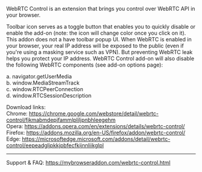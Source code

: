 WebRTC Control is an extension that brings you control over WebRTC API in your browser. 

Toolbar icon serves as a toggle button that enables you to quickly disable or enable the add-on (note: the icon will change color once you click on it). This addon does not a have toolbar popup UI. When WebRTC is enabled in your browser, your real IP address will be exposed to the public (even if you're using a masking service such as VPN). But preventing WebRTC leak helps you protect your IP address. WebRTC Control add-on will also disable the following WebRTC components (see add-on options page):

a. navigator.getUserMedia  
b. window.MediaStreamTrack  
c. window.RTCPeerConnection  
d. window.RTCSessionDescription  

Download links:  
Chrome: https://chrome.google.com/webstore/detail/webrtc-control/fjkmabmdepjfammlpliljpnbhleegehm  
Opera: https://addons.opera.com/en/extensions/details/webrtc-control/  
Firefox: https://addons.mozilla.org/en-US/firefox/addon/webrtc-control/  
Edge: https://microsoftedge.microsoft.com/addons/detail/webrtc-control/eepeadgljpkkjpbfecfkijnnliikglpl  

------------

Support & FAQ: https://mybrowseraddon.com/webrtc-control.html
